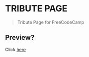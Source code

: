 # TRIBUTE PAGE
> Tribute Page for FreeCodeCamp

## Preview?
Click [here](https://ei10.gitlab.io/FCCTributePage/)